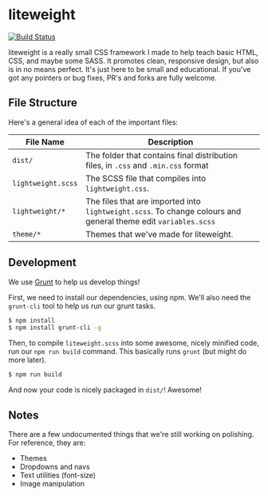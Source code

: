 # liteweight

[![Build Status](https://travis-ci.org/malsf21/liteweight.svg?branch=master)](https://travis-ci.org/malsf21/liteweight)

liteweight is a really small CSS framework I made to help teach basic HTML, CSS, and maybe some SASS. It promotes clean, responsive design, but also is in no means perfect. It's just here to be small and educational. If you've got any pointers or bug fixes, PR's and forks are fully welcome.

## File Structure

Here's a general idea of each of the important files:

| File Name | Description |
|-----------|-------------|
| `dist/` | The folder that contains final distribution files, in `.css` and `.min.css` format |
| `lightweight.scss` | The SCSS file that compiles into `lightweight.css`.  |
| `lightweight/*` | The files that are imported into `lightweight.scss`. To change colours and general theme edit `variables.scss` |
| `theme/*` | Themes that we've made for liteweight. |

## Development

We use [Grunt](https://gruntjs.com) to help us develop things!

First, we need to install our dependencies, using npm. We'll also need the `grunt-cli` tool to help us run our grunt tasks.

```bash
$ npm install
$ npm install grunt-cli -g
```

Then, to compile `liteweight.scss` into some awesome, nicely minified code, run our `npm run build` command. This basically runs `grunt` (but might do more later).

```bash
$ npm run build
```

And now your code is nicely packaged in `dist/`! Awesome!

## Notes

There are a few undocumented things that we're still working on polishing. For reference, they are:
* Themes
* Dropdowns and navs
* Text utilities (font-size)
* Image manipulation
